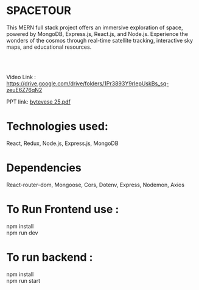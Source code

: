 # SPACETOUR

This MERN full stack project offers an immersive exploration of space, powered by MongoDB, Express.js, React.js, and Node.js. Experience the wonders of the cosmos through real-time satellite tracking, interactive sky maps, and educational resources.


</br>
</br>

Video Link : https://drive.google.com/drive/folders/1Pr3893Y9rIepUskBs_sq-zeuE6Z76qN2 

PPT link:
[bytevese 25.pdf](https://github.com/user-attachments/files/19724768/bytevese.25.pdf)

# Technologies used: 
React, Redux, Node.js, Express.js, MongoDB

# Dependencies
React-router-dom, Mongoose, Cors, Dotenv, Express, Nodemon, Axios

# To Run Frontend use : 
npm install
</br>
npm run dev

# To run backend :
npm install
</br>
npm run start

